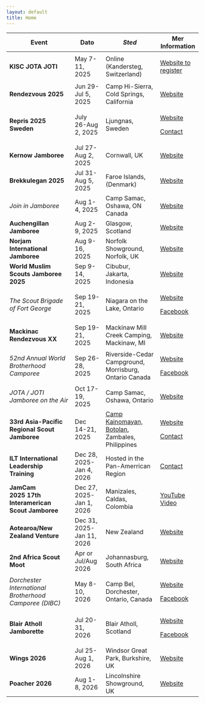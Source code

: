 ```yaml
---
layout: default
title: Home
---
```


<table class="table table-striped" width="100%">
    <thead>
        <tr>
            <th class="Event"><strong>Event </strong></th>
            <th class="Date"><strong>Dato </strong></th>
            <th class="Location"><em><strong>Sted</strong></em></th>
            <th class="Moreinfo"><strong>Mer  Information </strong></th>
        </tr>
    </thead>
    <tbody>
        <tr>
            <td class="Event"><strong>KISC JOTA JOTI</strong></td>
            <td class="Date">May 7-11, 2025</td>
            <td class="Location">Online (Kandersteg, Switzerland)</td>
            <td class="Moreinfo">
                <p>
                    <a href="https://jotajoti.kisc.ch/" target="_blank" rel="noopener noreferrer">Website to register</a>
                </p>
            </td>
        </tr>
        <tr>
            <td class="Event"><strong>Rendezvous 2025</strong></td>
            <td class="Date">Jun 29- Jul 5, 2025</td>
            <td class="Location">Camp Hi-Sierra, Cold Springs, California</td>
            <td class="Moreinfo">
                <a href="https://www.ir2025.us/" target="_blank" rel="noopener noreferrer">Website</a>
            </td>
        </tr>
        <tr>
            <td class="Event"><strong>Repris 2025 Sweden</strong></td>
            <td class="Date">July 26-Aug 2, 2025</td>
            <td class="Location">Ljungnas, Sweden</td>
            <td class="Moreinfo">
                <p>
                    <a href="https://repris2025.scout.se/international-scouts/" target="_blank" rel="noopener noreferrer">Website</a>
                </p>
                <p>
                    <a href="mailto:brian.wick@scouts.ca" target="_blank" rel="noopener noreferrer">Contact</a>
                </p>
            </td>
        </tr>
        <tr>
            <td class="Event"><strong>Kernow Jamboree</strong></td>
            <td class="Date">Jul 27-Aug 2, 2025</td>
            <td class="Location">Cornwall, UK</td>
            <td class="Moreinfo">
                <a href="https://kernowjamboree.org.uk/" target="_blank" rel="noopener noreferrer">Website</a>
            </td>
        </tr>
        <tr>
            <td class="Event"><strong>Brekkulegan&nbsp;2025</strong></td>
            <td class="Date">Jul 31-Aug 5, 2025</td>
            <td class="Location">Faroe Islands, (Denmark)</td>
            <td class="Moreinfo">
                <a href="https://www.brekkulegan.com/" target="_blank" rel="noopener noreferrer">Website</a>
            </td>
        </tr>
        <tr>
            <td class="Event"><em>Join in Jamboree</em></td>
            <td class="Date">Aug 1-4, 2025</td>
            <td class="Location">Camp Samac, Oshawa, ON Canada</td>
            <td class="Moreinfo">
                <a href="http://www.joininjamboree.ca" target="_blank" rel="noopener noreferrer">Website</a>
            </td>
        </tr>
        <tr>
            <td class="Event"><strong>Auchengillan Jamboree</strong></td>
            <td class="Date">Aug 2-9, 2025</td>
            <td class="Location">Glasgow, Scotland</td>
            <td class="Moreinfo">
                <a href="https://www.aj25.co.uk/" target="_blank" rel="noopener noreferrer">Website</a>
            </td>
        </tr>
        <tr>
            <td class="Event"><strong>Norjam International Jamboree</strong></td>
            <td class="Date">Aug 9-16, 2025</td>
            <td class="Location">Norfolk Showground, Norfolk, UK</td>
            <td class="Moreinfo">
                <a href="https://www.norjam.org.uk/" target="_blank" rel="noopener noreferrer">Website</a>
            </td>
        </tr>
        <tr>
            <td class="Event"><strong>World Muslim Scouts Jamboree 2025</strong></td>
            <td class="Date">Sep 9-14, 2025</td>
            <td class="Location">Cibubur, Jakarta, Indonesia</td>
            <td class="Moreinfo">
                <a href="https://wmsjamboree-gontor.org/" target="_blank" rel="noopener noreferrer">Website</a>
            </td>
        </tr>
        <tr>
            <td class="Event"><em>The Scout Brigade of Fort George</em></td>
            <td class="Date">Sep 19-21, 2025</td>
            <td class="Location">Niagara on the Lake, Ontario</td>
            <td class="Moreinfo">
                <p>
                    <a href="https://sbfg.scouter.ca/" target="_blank" rel="noopener noreferrer">Website</a>
                </p>
                <p>
                    <a href="https://www.facebook.com/scoutbrigadefortgeorge" target="_blank" rel="noopener noreferrer">Facebook</a>
                </p>
            </td>
        </tr>
        <tr>
            <td class="Event"><strong>Mackinac Rendezvous XX</strong></td>
            <td class="Date">Sep 19-21, 2025</td>
            <td class="Location">Mackinaw Mill Creek Camping, Mackinaw, MI</td>
            <td class="Moreinfo">
                <a href="https://michiganscouting.org/macrendezvous/" target="_blank" rel="noopener noreferrer">Website</a>
            </td>
        </tr>
        <tr>
            <td class="Event"><em>52nd Annual World Brotherhood Camporee</em></td>
            <td class="Date">Sep 26-28, 2025</td>
            <td class="Location">Riverside-Cedar Campground, Morrisburg, Ontario Canada</td>
            <td class="Moreinfo">
                <p>
                    <a href="https://brotherhoodcamporee.ca/" target="_blank" rel="noopener noreferrer">Website</a>
                </p>
                <p>
                    <a href="https://www.facebook.com/BHoodCamp/" target="_blank" rel="noopener noreferrer">Facebook</a>
                </p>
            </td>
        </tr>
        <tr>
            <td class="Event"><em>JOTA / JOTI Jamboree on the Air</em></td>
            <td class="Date">Oct 17-19, 2025</td>
            <td class="Location">Camp Samac, Oshawa, Ontario</td>
            <td class="Moreinfo">
                <p>
                    <a href="http://www.jota.ca" target="_blank" rel="noopener noreferrer">Website</a>
                </p>
            </td>
        </tr>
        <tr>
            <td class="Event"><strong>33rd Asia-Pacific Regional Scout Jamboree</strong></td>
            <td class="Date">Dec 14-21, 2025</td>
            <td class="Location"><a href="https://en.wikipedia.org/wiki/Botolan" target="_blank" rel="noopener noreferrer">Camp Kainomayan, Botolan</a>, Zambales, Philippines</td>
            <td class="Moreinfo">
                <p>
                    <a href="https://treehouse.scout.org/33rdAPRJamboree" target="_blank" rel="noopener noreferrer">Website</a>
                </p>
                <p>
                    <a href="mailto:brian.wick@scouts.ca?subject=33rd Asia Pacific Jamboree Philippines" target="_blank" rel="noopener noreferrer">Contact</a>
                </p>
            </td>
        </tr>
        <tr>
            <td class="Event"><strong>ILT International Leadership Training</strong></td>
            <td class="Date">Dec 28, 2025-Jan 4, 2026</td>
            <td class="Location">Hosted in the Pan-Amerrican Region</td>
            <td class="Moreinfo">
                <a href="mailto:international@scouts.ca" target="_blank" rel="noopener noreferrer">Contact</a>
            </td>
        </tr>
        <tr>
            <td class="Event"><strong>JamCam 2025&nbsp;17th Interamerican Scout Jamboree</strong></td>
            <td class="Date">Dec 27, 2025-Jan 1, 2026</td>
            <td class="Location">Manizales, Caldas, Colombia</td>
            <td class="Moreinfo">
                <a href="https://www.youtube.com/watch?v=rw-42ivbfUU" target="_blank" rel="noopener noreferrer">YouTube Video</a>
            </td>
        </tr>
        <tr>
            <td class="Event"><strong>Aotearoa/New Zealand Venture</strong></td>
            <td class="Date">Dec 31, 2025-Jan 11, 2026</td>
            <td class="Location">New Zealand</td>
            <td class="Moreinfo">
                <a href="https://venture.scouts.nz/" target="_blank" rel="noopener noreferrer">Website</a>
            </td>
        </tr>
        <tr>
            <td class="Event"><strong>2nd Africa Scout Moot</strong></td>
            <td class="Date">Apr or Jul/Aug 2026</td>
            <td class="Location">Johannasburg, South Africa</td>
            <td class="Moreinfo">
                <a href="https://www.scouts.org.za/2024/02/14/get-ready-for-the-2nd-africa-rover-moot-2026/" target="_blank" rel="noopener noreferrer">Website</a>
            </td>
        </tr>
        <tr>
            <td class="Event"><em>Dorchester International Brotherhood Camporee (DIBC)</em></td>
            <td class="Date">May 8-10, 2026</td>
            <td class="Location">Camp Bel, Dorchester, Ontario, Canada</td>
            <td class="Moreinfo">
                <p>
                    <a href="https://www.dibccamp.com/" target="_blank" rel="noopener noreferrer">Website</a>
                </p>
                <p>
                    <a href="https://www.facebook.com/DIBCamporee" target="_blank" rel="noopener noreferrer">Facebook</a>
                </p>
            </td>
        </tr>
        <tr>
            <td class="Event"><strong>Blair Atholl Jamborette</strong></td>
            <td class="Date">Jul 20-31, 2026</td>
            <td class="Location">Blair Atholl, Scotland</td>
            <td class="Moreinfo">
                <p>
                    <a href="http://www.jamborette.org.uk" target="_blank" rel="noopener noreferrer">Website</a>
                </p>
                <p>
                    <a href="https://www.facebook.com/BAJamborette" target="_blank" rel="noopener noreferrer">Facebook</a>
                </p>
            </td>
        </tr>
        <tr>
            <td class="Event"><strong>Wings 2026</strong></td>
            <td class="Date">Jul 25-Aug 1, 2026</td>
            <td class="Location">Windsor Great Park, Burkshire, UK</td>
            <td class="Moreinfo">
                <a href="https://wingsjamboree.org.uk/" target="_blank" rel="noopener noreferrer">Website</a>
            </td>
        </tr>
        <tr>
            <td class="Event"><strong>Poacher 2026</strong></td>
            <td class="Date">Aug 1-8, 2026</td>
            <td class="Location">Lincolnshire Showground, UK</td>
            <td class="Moreinfo">
                <a href="https://blog.poacher.org.uk/listing/introducing-poacher-2026">Website</a>
            </td>
        </tr>
    </tbody>
    
</table>